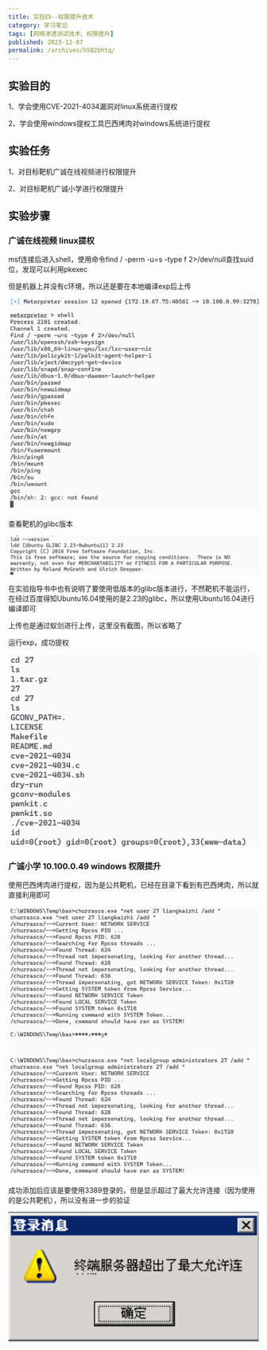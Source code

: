 ```yaml
---
title: 实验四--权限提升技术
category: 学习笔记
tags: [网络渗透测试技术、权限提升]
published: 2023-12-07
permalink: /archives/h582bhtq/
---
```

## 实验目的

1、学会使用CVE-2021-4034漏洞对linux系统进行提权

2、学会使用windows提权工具巴西烤肉对windows系统进行提权

## 实验任务

1、对目标靶机广诚在线视频进行权限提升

2、对目标靶机广诚小学进行权限提升

## 实验步骤

### 广诚在线视频 linux提权

msf连接后进入shell，使用命令find / -perm -u=s -type f 2>/dev/null查找suid位，发现可以利用pkexec

但是机器上并没有c环境，所以还是要在本地编译exp后上传

![image-20240714195612586](./images/202407142109051.png)

查看靶机的glibc版本

![image-20240714195620371](./images/202407142109052.png)

 在实验指导书中也有说明了要使用低版本的glibc版本进行，不然靶机不能运行，在经过百度得知Ubuntu16.04使用的是2.23的glibc，所以使用Ubuntu16.04进行编译即可

上传也是通过蚁剑进行上传，这里没有截图，所以省略了

运行exp，成功提权

![image-20240714195627444](./images/202407142109053.png)

### 广诚小学 10.100.0.49 windows 权限提升

使用巴西烤肉进行提权，因为是公共靶机，已经在目录下看到有巴西烤肉，所以就直接利用即可

 ![image-20240714195701783](./images/202407142109054.png)

成功添加后应该是要使用3389登录的，但是显示超过了最大允许连接（因为使用的是公共靶机），所以没有进一步的验证

 ![image-20240714195711689](./images/202407142109055.png)
